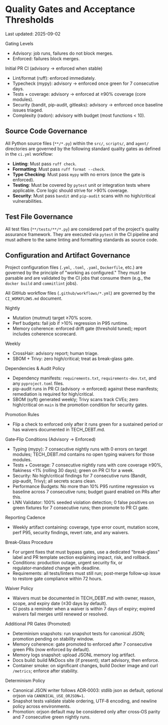 # Quality Gates and Acceptance Thresholds
Last updated: 2025-09-02

Gating Levels
- Advisory: job runs, failures do not block merges.
- Enforced: failures block merges.

Initial PR CI (advisory → enforced when stable)
- Lint/format (ruff): enforced immediately.
- Typecheck (mypy): advisory → enforced once green for 7 consecutive days.
- Tests + coverage: advisory → enforced at ≥90% coverage (core modules).
- Security (bandit, pip-audit, gitleaks): advisory → enforced once baseline issues triaged.
- Complexity (radon): advisory with budget (most functions < 10).

## Source Code Governance

All Python source files (`**/*.py`) within the `src/`, `scripts/`, and `agent/` directories are governed by the following standard quality gates as defined in the `ci.yml` workflow:

- **Linting**: Must pass `ruff check`.
- **Formatting**: Must pass `ruff format --check`.
- **Type Checking**: Must pass `mypy` with no errors (once the gate is enforced).
- **Testing**: Must be covered by `pytest` unit or integration tests where applicable. Core logic should strive for >90% coverage.
- **Security**: Must pass `bandit` and `pip-audit` scans with no high/critical vulnerabilities.

## Test File Governance

All test files (`**/tests/**/*.py`) are considered part of the project's quality assurance framework. They are executed via `pytest` in the CI pipeline and must adhere to the same linting and formatting standards as source code.

## Configuration and Artifact Governance

Project configuration files (`.yml`, `.toml`, `.yaml`, `Dockerfile`, etc.) are governed by the principle of "working as configured." They must be parsable and are validated by the CI jobs that consume them (e.g., the `docker build` and `commitlint` jobs).

All GitHub workflow files (`.github/workflows/*.yml`) are governed by the `CI_WORKFLOWS.md` document.

Nightly
- Mutation (mutmut) target ≥70% score.
- Perf budgets: fail job if >10% regression in P95 runtime.
- Memory coherence: enforced drift gate (threshold tuned); report includes coherence scorecard.

Weekly
- CrossHair: advisory report; human triage.
- SBOM + Trivy: zero high/critical; treat as break-glass gate.

Dependencies & Audit Policy
- Dependency manifests: `requirements.txt`, `requirements-dev.txt`, and any `pyproject.toml` files.
- pip-audit runs in PR CI (advisory → enforced) against these manifests; remediation is required for high/critical.
- SBOM (syft) generated weekly; Trivy scans track CVEs; zero high/critical on `main` is the promotion condition for security gates.

Promotion Rules
- Flip a check to enforced only after it runs green for a sustained period or has waivers documented in TECH_DEBT.md.

Gate‑Flip Conditions (Advisory → Enforced)
- Typing (mypy): 7 consecutive nightly runs with 0 errors on target modules; TECH_DEBT.md contains no open typing waivers for those modules.
- Tests + Coverage: 7 consecutive nightly runs with core coverage ≥90%, flakiness <1% (rolling 30 days); green on PR CI for a week.
- Security: No high/critical findings for 7 consecutive runs (Bandit, pip‑audit, Trivy); all secrets scans clean.
- Performance Budgets: No more than 10% P95 runtime regression vs baseline across 7 consecutive runs; budget guard enabled on PRs after this.
- LNN Validator: 100% seeded violation detection; 0 false positives on green fixtures for 7 consecutive runs; then promote to PR CI gate.

Reporting Cadence
- Weekly artifact containing: coverage, type error count, mutation score, perf P95, security findings, revert rate, and any waivers.

Break‑Glass Procedure
- For urgent fixes that must bypass gates, use a dedicated "break‑glass" label and PR template section explaining impact, risk, and rollback.
- Conditions: production outage, urgent security fix, or regulator‑mandated change with deadline.
- Requirements: all tests/linters must still run; post‑merge follow‑up issue to restore gate compliance within 72 hours.

Waiver Policy
- Waivers must be documented in TECH_DEBT.md with owner, reason, scope, and expiry date (≤30 days by default).
- CI posts a reminder when a waiver is within 7 days of expiry; expired waivers fail merges until renewed or resolved.

Additional PR Gates (Promoted)
- Determinism snapshots: run snapshot tests for canonical JSON; promotion pending on stability window.
- Memory coherence: gate promoted to enforced after 7 consecutive green PRs (now enforced by default).
- Memory logs snapshot: upload JSONL memory log artifact.
- Docs build: build MkDocs site (if present); start advisory, then enforce.
- Container smoke: on significant changes, build Docker image and curl `/metrics`; enforce after stability.

Determinism Policy
- Canonical JSON writer follows ADR‑0003: stdlib json as default, optional orjson via `CANONICAL_USE_ORJSON=1`.
- Snapshot tests validate stable ordering, UTF‑8 encoding, and newline policy across environments.
- Promotion: orjson default may be considered only after cross‑OS parity and 7 consecutive green nightly runs.
